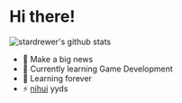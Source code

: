 # Hi there!

<!--
**stardrewer/stardrewer** is a ✨ _special_ ✨ repository because its `README.md` (this file) appears on your GitHub profile.

Here are some ideas to get you started:

- 🔭 I’m currently working on ...
- 🌱 I’m currently learning ...
- 👯 I’m looking to collaborate on ...
- 🤔 I’m looking for help with ...
- 💬 Ask me about ...
- 📫 How to reach me: ...
- 😄 Pronouns: ...
- ⚡ Fun fact: ...
-->

![stardrewer's github stats](https://github-readme-stats.vercel.app/api?username=stardrewer&show_icons=true)

- 🔭 Make a big news
- 🌱 Currently learning Game Development
- 🤔 Learning forever
- ⚡ [nihui](https://github.com/nihui) yyds
